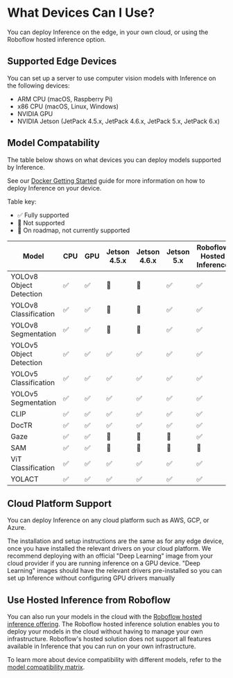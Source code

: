 # What Devices Can I Use?

You can deploy Inference on the edge, in your own cloud, or using the Roboflow hosted inference option.

## Supported Edge Devices

You can set up a server to use computer vision models with Inference on the following devices:

- ARM CPU (macOS, Raspberry Pi)
- x86 CPU (macOS, Linux, Windows)
- NVIDIA GPU
- NVIDIA Jetson (JetPack 4.5.x, JetPack 4.6.x, JetPack 5.x, JetPack 6.x)

## Model Compatability

The table below shows on what devices you can deploy models supported by Inference.

See our [Docker Getting Started](./docker.md) guide for more information on how to deploy Inference on your device.

Table key:

- ✅ Fully supported
- 🚫 Not supported
- 🚧 On roadmap, not currently supported

| Model                  | CPU | GPU | Jetson 4.5.x | Jetson 4.6.x | Jetson 5.x | Roboflow Hosted Inference |
|------------------------|-----|-----|--------------|--------------|------------|---------------------------|
| YOLOv8 Object Detection| ✅   | ✅   | 🚫           | 🚫           | ✅         | ✅                        |
| YOLOv8 Classification  | ✅   | ✅   | 🚫           | 🚫           | ✅         | ✅                        |
| YOLOv8 Segmentation    | ✅   | ✅   | 🚫           | 🚫           | ✅         | ✅                        |
| YOLOv5 Object Detection| ✅   | ✅   | ✅           | ✅           | ✅         | ✅                        |
| YOLOv5 Classification  | ✅   | ✅   | ✅           | ✅           | ✅         | ✅                        |
| YOLOv5 Segmentation    | ✅   | ✅   | ✅           | ✅           | ✅         | ✅                        |
| CLIP                   | ✅   | ✅   | ✅           | ✅           | ✅         | ✅                        |
| DocTR                  | ✅   | ✅   | ✅           | ✅           | ✅         | ✅                        |
| Gaze                   | ✅   | ✅   | 🚫           | 🚫           | 🚫         | ✅                        |
| SAM                    | ✅   | ✅   | 🚫           | 🚫           | 🚫         | 🚫                       |
| ViT Classification     | ✅   | ✅   | ✅           | ✅           | ✅         | ✅                        |
| YOLACT                 | ✅   | ✅   | ✅           | ✅           | ✅         | ✅                        |

## Cloud Platform Support

You can deploy Inference on any cloud platform such as AWS, GCP, or Azure.

The installation and setup instructions are the same as for any edge device, once you have installed the relevant drivers on your cloud platform. We recommend deploying with an official "Deep Learning" image from your cloud provider if you are running inference on a GPU device. "Deep Learning" images should have the relevant drivers pre-installed so you can set up Inference without configuring GPU drivers manually

## Use Hosted Inference from Roboflow

You can also run your models in the cloud with the <a href="https://docs.roboflow.com/deploy/hosted-api" target="_blank">Roboflow hosted inference offering</a>. The Roboflow hosted inference solution enables you to deploy your models in the cloud without having to manage your own infrastructure. Roboflow's hosted solution does not support all features available in Inference that you can run on your own infrastructure.

To learn more about device compatibility with different models, refer to the [model compatibility matrix](./compatability_matrix.md).
